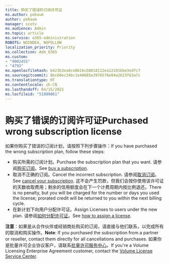 ```yaml
---
title: 购买了错误的订阅许可证
ms.author: pebaum
author: pebaum
manager: scotv
ms.audience: Admin
ms.topic: article
ms.service: o365-administration
ROBOTS: NOINDEX, NOFOLLOW
localization_priority: Priority
ms.collection: Adm_O365
ms.custom:
- "9002455"
- "4793"
ms.openlocfilehash: b423b3ea8ce8616cb8018112ea12191bbe3ed7c7
ms.sourcegitcommit: 8bc60ec34bc1e40685e3976576e04a2623f63a7c
ms.translationtype: HT
ms.contentlocale: zh-CN
ms.lasthandoff: 04/15/2021
ms.locfileid: "51809861"
---
```

# <a name="purchased-wrong-subscription-license"></a><span data-ttu-id="a3978-102">购买了错误的订阅许可证</span><span class="sxs-lookup"><span data-stu-id="a3978-102">Purchased wrong subscription license</span></span>

<span data-ttu-id="a3978-103">如果你购买了错误的订阅计划，请按照下列步骤操作：</span><span class="sxs-lookup"><span data-stu-id="a3978-103">If you have purchased the wrong subscription plan, follow these steps:</span></span>

- <span data-ttu-id="a3978-104">购买所需的订阅计划。</span><span class="sxs-lookup"><span data-stu-id="a3978-104">Purchase the subscription plan that you want.</span></span> <span data-ttu-id="a3978-105">请参阅[购买订阅](https://docs.microsoft.com/alchemyinsights/buy-a-subscription-to-office-365-for-business)。</span><span class="sxs-lookup"><span data-stu-id="a3978-105">See [buy a subscription](https://docs.microsoft.com/alchemyinsights/buy-a-subscription-to-office-365-for-business).</span></span>
- <span data-ttu-id="a3978-106">取消不正确的订阅。</span><span class="sxs-lookup"><span data-stu-id="a3978-106">Cancel the incorrect subscription.</span></span> <span data-ttu-id="a3978-107">请参阅[取消订阅](https://docs.microsoft.com/alchemyinsights/canceling-your-office-365-subscription)。</span><span class="sxs-lookup"><span data-stu-id="a3978-107">See [cancel your subscription](https://docs.microsoft.com/alchemyinsights/canceling-your-office-365-subscription).</span></span>
<span data-ttu-id="a3978-108">这不会产生罚款，但我们会按你使用该许可证的天数收取费用；剩余的信用额度会在下一个计费周期内按比例退还。</span><span class="sxs-lookup"><span data-stu-id="a3978-108">There is no penalty, but you will be charged for the number or days you used the license; prorated credit will be returned to you within the next billing cycle.</span></span>
- <span data-ttu-id="a3978-109">在新计划下向用户分配许可证。</span><span class="sxs-lookup"><span data-stu-id="a3978-109">Assign Licenses to users under the new plan.</span></span> <span data-ttu-id="a3978-110">请参阅[如何分配许可证](https://docs.microsoft.com/alchemyinsights/how-to-assign-a-license-to-a-user)。</span><span class="sxs-lookup"><span data-stu-id="a3978-110">See [how to assign a license](https://docs.microsoft.com/alchemyinsights/how-to-assign-a-license-to-a-user).</span></span>

<span data-ttu-id="a3978-111">**注意**：如果是从合作伙伴或经销商处购买的订阅，请直接与他们联系，以完成所有的取消和购买操作。</span><span class="sxs-lookup"><span data-stu-id="a3978-111">**Note**: If you purchased the subscription from a partner or reseller, contact them directly for all cancellations and purchases.</span></span> <span data-ttu-id="a3978-112">如果你是批量许可企业协议客户，请联系[批量许可服务中心](https://support.microsoft.com/help/4471406/how-to-contact-the-microsoft-volume-licensing-service-center)。</span><span class="sxs-lookup"><span data-stu-id="a3978-112">If you're a Volume Licensing Enterprise Agreement customer, contact the [Volume License Service Center](https://support.microsoft.com/help/4471406/how-to-contact-the-microsoft-volume-licensing-service-center).</span></span>
